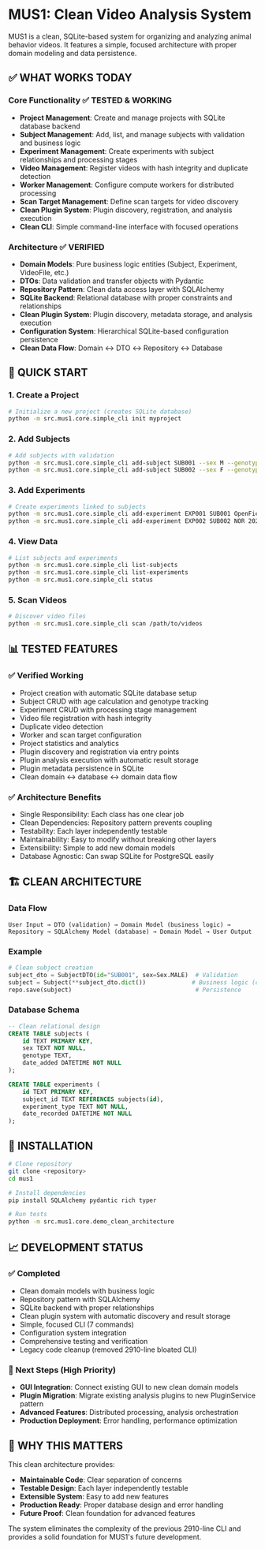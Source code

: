 # MUS1: Clean Video Analysis System

MUS1 is a clean, SQLite-based system for organizing and analyzing animal behavior videos. It features a simple, focused architecture with proper domain modeling and data persistence.

## ✅ **WHAT WORKS TODAY**

### **Core Functionality** ✅ **TESTED & WORKING**
- **Project Management**: Create and manage projects with SQLite database backend
- **Subject Management**: Add, list, and manage subjects with validation and business logic
- **Experiment Management**: Create experiments with subject relationships and processing stages
- **Video Management**: Register videos with hash integrity and duplicate detection
- **Worker Management**: Configure compute workers for distributed processing
- **Scan Target Management**: Define scan targets for video discovery
- **Clean Plugin System**: Plugin discovery, registration, and analysis execution
- **Clean CLI**: Simple command-line interface with focused operations

### **Architecture** ✅ **VERIFIED**
- **Domain Models**: Pure business logic entities (Subject, Experiment, VideoFile, etc.)
- **DTOs**: Data validation and transfer objects with Pydantic
- **Repository Pattern**: Clean data access layer with SQLAlchemy
- **SQLite Backend**: Relational database with proper constraints and relationships
- **Clean Plugin System**: Plugin discovery, metadata storage, and analysis execution
- **Configuration System**: Hierarchical SQLite-based configuration persistence
- **Clean Data Flow**: Domain ↔ DTO ↔ Repository ↔ Database

## 🚀 **QUICK START**

### **1. Create a Project**
```bash
# Initialize a new project (creates SQLite database)
python -m src.mus1.core.simple_cli init myproject
```

### **2. Add Subjects**
```bash
# Add subjects with validation
python -m src.mus1.core.simple_cli add-subject SUB001 --sex M --genotype "ATP7B:WT"
python -m src.mus1.core.simple_cli add-subject SUB002 --sex F --genotype "ATP7B:KO"
```

### **3. Add Experiments**
```bash
# Create experiments linked to subjects
python -m src.mus1.core.simple_cli add-experiment EXP001 SUB001 OpenField 2024-01-15
python -m src.mus1.core.simple_cli add-experiment EXP002 SUB002 NOR 2024-01-16
```

### **4. View Data**
```bash
# List subjects and experiments
python -m src.mus1.core.simple_cli list-subjects
python -m src.mus1.core.simple_cli list-experiments
python -m src.mus1.core.simple_cli status
```

### **5. Scan Videos**
```bash
# Discover video files
python -m src.mus1.core.simple_cli scan /path/to/videos
```

## 📊 **TESTED FEATURES**

### ✅ **Verified Working**
- Project creation with automatic SQLite database setup
- Subject CRUD with age calculation and genotype tracking
- Experiment CRUD with processing stage management
- Video file registration with hash integrity
- Duplicate video detection
- Worker and scan target configuration
- Project statistics and analytics
- Plugin discovery and registration via entry points
- Plugin analysis execution with automatic result storage
- Plugin metadata persistence in SQLite
- Clean domain ↔ database ↔ domain data flow

### ✅ **Architecture Benefits**
- Single Responsibility: Each class has one clear job
- Clean Dependencies: Repository pattern prevents coupling
- Testability: Each layer independently testable
- Maintainability: Easy to modify without breaking other layers
- Extensibility: Simple to add new domain models
- Database Agnostic: Can swap SQLite for PostgreSQL easily

## 🏗️ **CLEAN ARCHITECTURE**

### **Data Flow**
```
User Input → DTO (validation) → Domain Model (business logic) →
Repository → SQLAlchemy Model (database) → Domain Model → User Output
```

### **Example**
```python
# Clean subject creation
subject_dto = SubjectDTO(id="SUB001", sex=Sex.MALE)  # Validation
subject = Subject(**subject_dto.dict())             # Business logic (calculates age)
repo.save(subject)                                   # Persistence
```

### **Database Schema**
```sql
-- Clean relational design
CREATE TABLE subjects (
    id TEXT PRIMARY KEY,
    sex TEXT NOT NULL,
    genotype TEXT,
    date_added DATETIME NOT NULL
);

CREATE TABLE experiments (
    id TEXT PRIMARY KEY,
    subject_id TEXT REFERENCES subjects(id),
    experiment_type TEXT NOT NULL,
    date_recorded DATETIME NOT NULL
);
```

## 🔧 **INSTALLATION**

```bash
# Clone repository
git clone <repository>
cd mus1

# Install dependencies
pip install SQLAlchemy pydantic rich typer

# Run tests
python -m src.mus1.core.demo_clean_architecture
```

## 📈 **DEVELOPMENT STATUS**

### **✅ Completed**
- Clean domain models with business logic
- Repository pattern with SQLAlchemy
- SQLite backend with proper relationships
- Clean plugin system with automatic discovery and result storage
- Simple, focused CLI (7 commands)
- Configuration system integration
- Comprehensive testing and verification
- Legacy code cleanup (removed 2910-line bloated CLI)

### **🚧 Next Steps (High Priority)**
- **GUI Integration**: Connect existing GUI to new clean domain models
- **Plugin Migration**: Migrate existing analysis plugins to new PluginService pattern
- **Advanced Features**: Distributed processing, analysis orchestration
- **Production Deployment**: Error handling, performance optimization

## 🎯 **WHY THIS MATTERS**

This clean architecture provides:
- **Maintainable Code**: Clear separation of concerns
- **Testable Design**: Each layer independently testable
- **Extensible System**: Easy to add new features
- **Production Ready**: Proper database design and error handling
- **Future Proof**: Clean foundation for advanced features

The system eliminates the complexity of the previous 2910-line CLI and provides a solid foundation for MUS1's future development.
